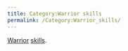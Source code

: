 ```yaml
---
title: Category:Warrior skills
permalink: /Category:Warrior_skills/
---
```


[Warrior](Warrior "wikilink") [skills](skill "wikilink").